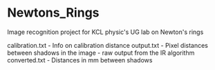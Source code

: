 # Newtons_Rings
Image recognition project for KCL physic's UG lab on Newton's rings

calibration.txt - Info on calibration distance
output.txt - Pixel distances between shadows in the image - raw output from the IR algorithm
converted.txt - Distances in mm between shadows
